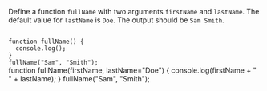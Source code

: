 Define a function
`fullName`
with two arguments
`firstName`
and
`lastName`.
The default value
for `lastName` is
`Doe`.
The output
should be `Sam Smith`.

<Editor type="exercise" lang="javascript">
<code>
function fullName() {
  console.log();
}
fullName("Sam", "Smith");
</code>

<solution>
function fullName(firstName, lastName="Doe") {
  console.log(firstName + " " + lastName);
}
fullName("Sam", "Smith");
</solution>
</Editor>